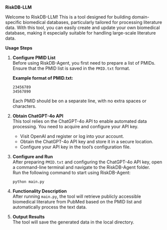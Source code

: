 **RiskDB-LLM**

Welcome to RiskDB-LLM! This is a tool designed for building domain-specific biomedical databases, particularly tailored for processing literature data. With this tool, you can easily create and update your own biomedical database, making it especially suitable for handling large-scale literature data.

**Usage Steps**

1. **Configure PMID List**  
   Before using RiskDB-Agent, you first need to prepare a list of PMIDs. Ensure that the PMID list is saved in the `PMID.txt` format.  

   **Example format of PMID.txt:**  
   ```
   23456789
   34567890
   ```  
   Each PMID should be on a separate line, with no extra spaces or characters.

2. **Obtain ChatGPT-4o API**  
   This tool relies on the ChatGPT-4o API to enable automated data processing. You need to acquire and configure your API key.  
   - Visit OpenAI and register or log into your account.  
   - Obtain the ChatGPT-4o API key and store it in a secure location.  
   - Configure your API key in the tool’s configuration file.

3. **Configure and Run**  
   After preparing `PMID.txt` and configuring the ChatGPT-4o API key, open a command-line terminal and navigate to the RiskDB-Agent folder.  
   Run the following command to start using RiskDB-Agent:  
   ```
   python main.py
   ```

4. **Functionality Description**  
   After running `main.py`, the tool will retrieve publicly accessible biomedical literature from PubMed based on the PMID list and automatically process the text data.

5. **Output Results**  
   The tool will save the generated data in the local directory.
